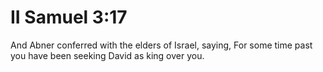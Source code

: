 # II Samuel 3:17

And Abner conferred with the elders of Israel, saying, For some time past you have been seeking David as king over you.
